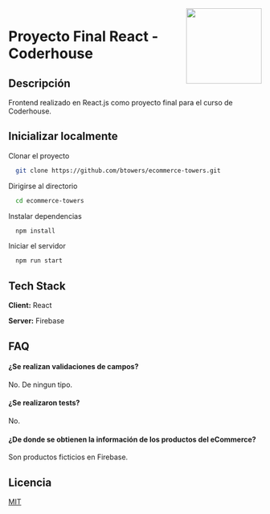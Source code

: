 <img src="https://upload.wikimedia.org/wikipedia/commons/thumb/4/47/React.svg/1200px-React.svg.png" width="150px" align="right" />

# Proyecto Final React - Coderhouse


## Descripción

Frontend realizado en React.js como proyecto final para el curso de Coderhouse.



## Inicializar localmente

Clonar el proyecto

```bash
  git clone https://github.com/btowers/ecommerce-towers.git
```

Dirigirse al directorio

```bash
  cd ecommerce-towers
```

Instalar dependencias

```bash
  npm install
```

Iniciar el servidor

```bash
  npm run start
```


## Tech Stack

**Client:** React

**Server:** Firebase


## FAQ

#### ¿Se realizan validaciones de campos?

No. De ningun tipo.

#### ¿Se realizaron tests?

No.

#### ¿De donde se obtienen la información de los productos del eCommerce?

Son productos ficticios en Firebase.


## Licencia

[MIT](https://choosealicense.com/licenses/mit/)


